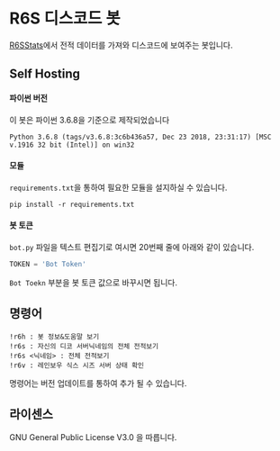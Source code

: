 # R6S 디스코드 봇
[R6SStats](https://r6stats.com/)에서 전적 데이터를 가져와 디스코드에 보여주는 봇입니다.

## Self Hosting
#### 파이썬 버전

이 봇은 파이썬 3.6.8을 기준으로 제작되었습니다

~~~
Python 3.6.8 (tags/v3.6.8:3c6b436a57, Dec 23 2018, 23:31:17) [MSC v.1916 32 bit (Intel)] on win32
~~~

#### 모듈

`requirements.txt`을 통하여 필요한 모듈을 설지하실 수 있습니다.

```
pip install -r requirements.txt
```

#### 봇 토큰
`bot.py` 파일을 텍스트 편집기로 여시면 20번째 줄에 아래와 같이 있습니다.

```python
TOKEN = 'Bot Token'
```

`Bot Toekn` 부분을 봇 토큰 값으로 바꾸시면 됩니다.

## 명령어

~~~
!r6h : 봇 정보&도움말 보기
!r6s : 자신의 디코 서버닉네임의 전체 전적보기
!r6s <닉네임> : 전체 전적보기
!r6v : 레인보우 식스 시즈 서버 상태 확인
~~~

명령어는 버전 업데이트를 통하여 추가 될 수 있습니다.



## 라이센스

GNU General Public License V3.0 을 따릅니다.
